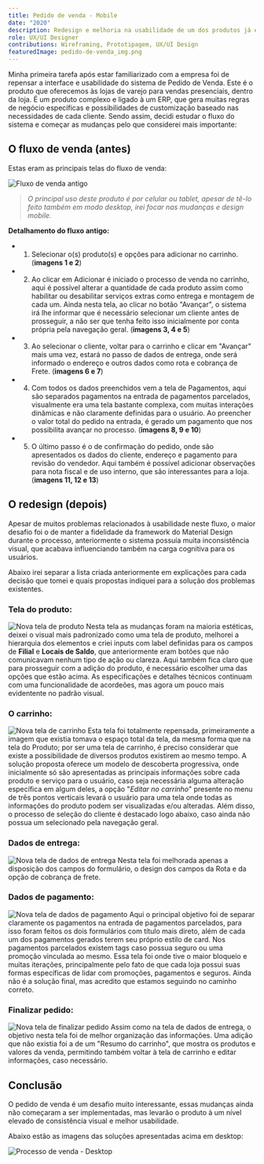 ```yaml
---
title: Pedido de venda - Mobile
date: "2020"
description: Redesign e melhoria na usabilidade de um dos produtos já existentes da empresa, com foco no fluxo de venda.
role: UX/UI Designer
contributions: Wireframing, Prototipagem, UX/UI Design
featuredImage: pedido-de-venda_img.png
---
```


Minha primeira tarefa após estar familiarizado com a empresa foi de repensar a interface e usabilidade do sistema de Pedido de Venda. Este é o produto que oferecemos às lojas de varejo para vendas presenciais, dentro da loja.
É um produto complexo e ligado à um ERP, que gera muitas regras de negócio específicas e possibilidades de customização baseado nas necessidades de cada cliente.
Sendo assim, decidi estudar o fluxo do sistema e começar as mudanças pelo que considerei mais importante:

## O fluxo de venda (antes)

Estas eram as principais telas do fluxo de venda:

![Fluxo de venda antigo](/fluxo-venda-antigo.png)

> _O principal uso deste produto é por celular ou tablet, apesar de tê-lo feito também em modo desktop, irei focar nas mudanças e design mobile._

**Detalhamento do fluxo antigo:**

- 1. Selecionar o(s) produto(s) e opções para adicionar no carrinho. (**imagens 1 e 2**)
- 2. Ao clicar em Adicionar é iniciado o processo de venda no carrinho, aqui é possível alterar a quantidade de cada produto assim como habilitar ou desabilitar serviços extras como entrega e montagem de cada um. Ainda nesta tela, ao clicar no botão "Avançar", o sistema irá lhe informar que é necessário selecionar um cliente antes de prosseguir, a não ser que tenha feito isso inicialmente por conta própria pela navegação geral. (**imagens 3, 4 e 5**)
- 3. Ao selecionar o cliente, voltar para o carrinho e clicar em "Avançar" mais uma vez, estará no passo de dados de entrega, onde será informado o endereço e outros dados como rota e cobrança de Frete. (**imagens 6 e 7**)
- 4. Com todos os dados preenchidos vem a tela de Pagamentos, aqui são separados pagamentos na entrada de pagamentos parcelados, visualmente era uma tela bastante complexa, com muitas interações dinâmicas e não claramente definidas para o usuário. Ao preencher o valor total do pedido na entrada, é gerado um pagamento que nos possibilita avançar no processo. (**imagens 8, 9 e 10**)
- 5. O último passo é o de confirmação do pedido, onde são apresentados os dados do cliente, endereço e pagamento para revisão do vendedor. Aqui também é possível adicionar observações para nota fiscal e de uso interno, que são interessantes para a loja. (**imagens 11, 12 e 13**)

## O redesign (depois)

Apesar de muitos problemas relacionados à usabilidade neste fluxo, o maior desafio foi o de manter a fidelidade da framework do Material Design durante o processo, anteriormente o sistema possuía muita inconsistência visual, que acabava influenciando também na carga cognitiva para os usuários.

Abaixo irei separar a lista criada anteriormente em explicações para cada decisão que tomei e quais propostas indiquei para a solução dos problemas existentes.

### Tela do produto:

![Nova tela de produto](/pagina-de-produto.jpg)
Nesta tela as mudanças foram na maioria estéticas, deixei o visual mais padronizado como uma tela de produto, melhorei a hierarquia dos elementos e criei inputs com label definidas para os campos de **Filial** e **Locais de Saldo**, que anteriormente eram botões que não comunicavam nenhum tipo de ação ou clareza. Aqui também fica claro que para prosseguir com a adição do produto, é necessário escolher uma das opções que estão acima.
As especificações e detalhes técnicos continuam com uma funcionalidade de acordeões, mas agora um pouco mais evidentente no padrão visual.

### O carrinho:

![Nova tela de carrinho](/pagina-de-carrinho.jpg)
Esta tela foi totalmente repensada, primeiramente a imagem que existia tomava o espaço total da tela, da mesma forma que na tela do Produto; por ser uma tela de carrinho, é preciso considerar que existe a possibilidade de diversos produtos existirem ao mesmo tempo.
A solução proposta oferece um modelo de descoberta progressiva, onde inicialmente só são apresentadas as principais informações sobre cada produto e serviço para o usuário, caso seja necessária alguma alteração específica em algum deles, a opção "_Editar no carrinho_" presente no menu de três pontos verticais levará o usuário para uma tela onde todas as informações do produto podem ser visualizadas e/ou alteradas.
Além disso, o processo de seleção do cliente é destacado logo abaixo, caso ainda não possua um selecionado pela navegação geral.

### Dados de entrega:

![Nova tela de dados de entrega](/dados-de-entrega.jpg)
Nesta tela foi melhorada apenas a disposição dos campos do formulário, o design dos campos da Rota e da opção de cobrança de frete.

### Dados de pagamento:

![Nova tela de dados de pagamento](/dados-de-pagamento.jpg)
Aqui o principal objetivo foi de separar claramente os pagamentos na entrada de pagamentos parcelados, para isso foram feitos os dois formulários com título mais direto, além de cada um dos pagamentos gerados terem seu próprio estilo de card.
Nos pagamentos parcelados existem tags caso possua seguro ou uma promoção vinculada ao mesmo.
Essa tela foi onde tive o maior bloqueio e muitas iterações, principalmente pelo fato de que cada loja possui suas formas específicas de lidar com promoções, pagamentos e seguros.
Ainda não é a solução final, mas acredito que estamos seguindo no caminho correto.

### Finalizar pedido:

![Nova tela de finalizar pedido](/finalizar.jpg)
Assim como na tela de dados de entrega, o objetivo nesta tela foi de melhor organização das informações.
Uma adição que não existia foi a de um "Resumo do carrinho", que mostra os produtos e valores da venda, permitindo também voltar à tela de carrinho e editar informações, caso necessário.

## Conclusão

O pedido de venda é um desafio muito interessante, essas mudanças ainda não começaram a ser implementadas, mas levarão o produto à um nível elevado de consistência visual e melhor usabilidade.

Abaixo estão as imagens das soluções apresentadas acima em desktop:

![Processo de venda - Desktop](/processo-desktop.png)

